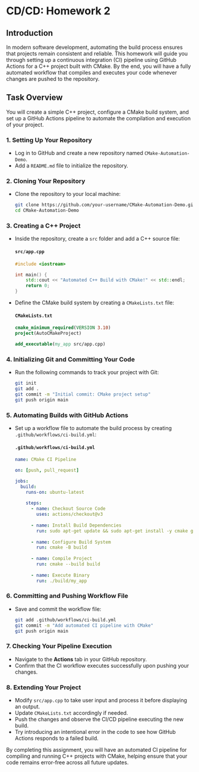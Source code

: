 # CD/CD: Homework 2

## Introduction

In modern software development, automating the build process ensures that projects remain consistent and reliable. This homework will guide you through setting up a continuous integration (CI) pipeline using GitHub Actions for a C++ project built with CMake. By the end, you will have a fully automated workflow that compiles and executes your code whenever changes are pushed to the repository.

## Task Overview

You will create a simple C++ project, configure a CMake build system, and set up a GitHub Actions pipeline to automate the compilation and execution of your project.

### 1. Setting Up Your Repository
- Log in to GitHub and create a new repository named `CMake-Automation-Demo`.
- Add a `README.md` file to initialize the repository.

### 2. Cloning Your Repository
- Clone the repository to your local machine:
  ```bash
  git clone https://github.com/your-username/CMake-Automation-Demo.git
  cd CMake-Automation-Demo
  ```

### 3. Creating a C++ Project
- Inside the repository, create a `src` folder and add a C++ source file:

  #### `src/app.cpp`
  ```cpp
  #include <iostream>

  int main() {
      std::cout << "Automated C++ Build with CMake!" << std::endl;
      return 0;
  }
  ```

- Define the CMake build system by creating a `CMakeLists.txt` file:

  #### `CMakeLists.txt`
  ```cmake
  cmake_minimum_required(VERSION 3.10)
  project(AutoCMakeProject)
  
  add_executable(my_app src/app.cpp)
  ```

### 4. Initializing Git and Committing Your Code
- Run the following commands to track your project with Git:
  ```bash
  git init
  git add .
  git commit -m "Initial commit: CMake project setup"
  git push origin main
  ```

### 5. Automating Builds with GitHub Actions
- Set up a workflow file to automate the build process by creating `.github/workflows/ci-build.yml`:

  #### `.github/workflows/ci-build.yml`
  ```yaml
  name: CMake CI Pipeline

  on: [push, pull_request]

  jobs:
    build:
      runs-on: ubuntu-latest
      
      steps:
        - name: Checkout Source Code
          uses: actions/checkout@v3
          
        - name: Install Build Dependencies
          run: sudo apt-get update && sudo apt-get install -y cmake g++
          
        - name: Configure Build System
          run: cmake -B build
          
        - name: Compile Project
          run: cmake --build build
          
        - name: Execute Binary
          run: ./build/my_app
  ```

### 6. Committing and Pushing Workflow File
- Save and commit the workflow file:
  ```bash
  git add .github/workflows/ci-build.yml
  git commit -m "Add automated CI pipeline with CMake"
  git push origin main
  ```

### 7. Checking Your Pipeline Execution
- Navigate to the **Actions** tab in your GitHub repository.
- Confirm that the CI workflow executes successfully upon pushing your changes.

### 8. Extending Your Project
- Modify `src/app.cpp` to take user input and process it before displaying an output.
- Update `CMakeLists.txt` accordingly if needed.
- Push the changes and observe the CI/CD pipeline executing the new build.
- Try introducing an intentional error in the code to see how GitHub Actions responds to a failed build.

By completing this assignment, you will have an automated CI pipeline for compiling and running C++ projects with CMake, helping ensure that your code remains error-free across all future updates.

